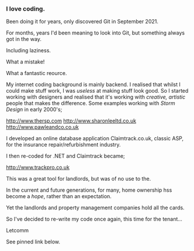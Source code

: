 ### I love coding. 

Been doing it for years, only discovered Git in September 2021.   

For months, years I'd been meaning to look into Git, but something always got in the way. 

Including laziness.

What a mistake! 

What a fantastic reource. 

My internet coding background is mainly backend. I realised that whilst I could make stuff work, I was *useless* at making stuff look good. 
So I started working with designers and realised that it's working with *creative, artistic* people that makes the difference.
Some examples working with *Storm Design* in early 2000's;

http://www.thersp.com
http://www.sharonleeltd.co.uk
http://www.pawleandco.co.uk

I developed an online database application Claimtrack.co.uk, classic ASP, for the insurance repair/refurbishment industry.

I then re-coded for .NET and Claimtrack became;

http://www.trackpro.co.uk

This was a great tool for landlords, but was of no use to the.

In the current and future generations, for many, home ownership hss become a *hope*, rather than an expectation.

Yet the landlords and property management companies hold all the cards.

So I've decided to re-write my code once again, this time for the tenant...

Letcomm

See pinned link below.

<!--
- 👯 - 🤔 - 💬 - 📫 - 😄 - 


